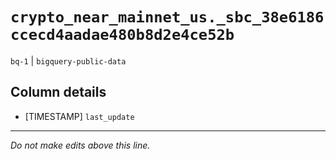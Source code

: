 # `crypto_near_mainnet_us._sbc_38e6186ccecd4aadae480b8d2e4ce52b`
`bq-1` | `bigquery-public-data`

## Column details
* [TIMESTAMP] `last_update`

-------------------------------------------------------------------------------
*Do not make edits above this line.*
